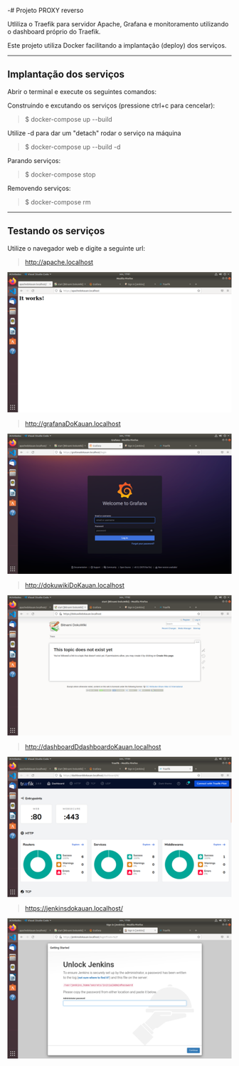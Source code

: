 -# Projeto PROXY reverso 

 Utliliza o Traefik para servidor Apache, Grafana e monitoramento utilizando o dashboard próprio do Traefik.
    
Este projeto utiliza Docker facilitando a implantação (deploy) dos serviços. 
 ***

 ## Implantação dos serviços
 Abrir o terminal e execute os seguintes comandos:

Construindo e excutando os serviços (pressione ctrl+c para cencelar):

 > $ docker-compose up --build

 Utilize -d para dar um "detach" rodar o serviço na máquina

> $ docker-compose up --build -d

Parando serviços: 
> $ docker-compose stop

Removendo serviços: 
> $ docker-compose rm
***

 ## Testando os serviços

Utilize o navegador web e digite a seguinte url:

> http://apache.localhost

 ![Testando o Apache](doc/apacheDoKauan.png) 

 > http://grafanaDoKauan.localhost

 ![Testando o Grafana](doc/grafanaDoKauan.png) 

  > http://dokuwikiDoKauan.localhost

 ![Testando o DocuWiki](doc/dokuWikiDoKauan.png) 

  > http://dashboardDdashboardoKauan.localhost

 ![Testando o Traefik](doc/traefikDoKauan.png)

  > https://jenkinsdokauan.localhost/

 ![Testando o jenkins](doc/jenkinsDoKauan.png) 
